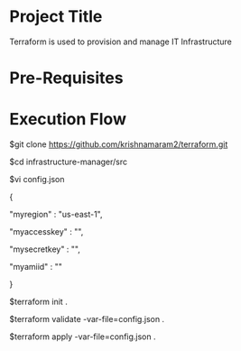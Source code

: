 Project Title
=====================
Terraform is used to provision and manage IT Infrastructure

Pre-Requisites
============================



Execution Flow
=====================

$git clone https://github.com/krishnamaram2/terraform.git

$cd infrastructure-manager/src

$vi config.json

{

"myregion" : "us-east-1",

"myaccesskey" : "",

"mysecretkey" : "",

"myamiid" : ""

}


$terraform init .

$terraform validate -var-file=config.json .

$terraform apply -var-file=config.json .

